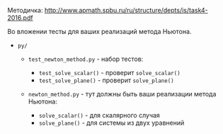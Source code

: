 Методичка: http://www.apmath.spbu.ru/ru/structure/depts/is/task4-2016.pdf

Во вложении тесты для ваших реализаций метода Ньютона.

* `py/`
	* `test_newton_method.py` - набор тестов:
		* `test_solve_scalar()` - проверит `solve_scalar()`
		* `test_solve_plane()` - проверит `solve_plane()`

	* `newton_method.py` - тут должны быть ваши реализации метода Ньютона:
		* `solve_scalar()` - для скалярного случая
		* `solve_plane()` - для системы из двух уравнений
